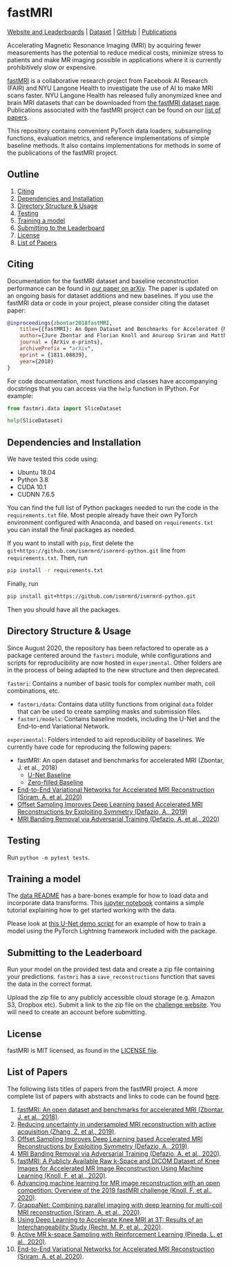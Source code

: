 # fastMRI

[Website and Leaderboards](https://fastMRI.org) | [Dataset](https://fastmri.med.nyu.edu/) | [GitHub](https://github.com/facebookresearch/fastMRI) | [Publications](https://github.com/facebookresearch/fastMRI/blob/master/LIST_OF_PAPERS.md)

Accelerating Magnetic Resonance Imaging (MRI) by acquiring fewer measurements has the potential to reduce medical costs, minimize stress to patients and make MR imaging possible in applications where it is currently prohibitively slow or expensive.

[fastMRI](https://fastMRI.org) is a collaborative research project from Facebook AI Research (FAIR) and NYU Langone Health to investigate the use of AI to make MRI scans faster. NYU Langone Health has released fully anonymized knee and brain MRI datasets that can be downloaded from [the fastMRI dataset page](https://fastmri.med.nyu.edu/). Publications associated with the fastMRI project can be found on our [list of papers](#list-of-papers).

This repository contains convenient PyTorch data loaders, subsampling functions, evaluation metrics, and reference implementations of simple baseline methods. It also contains implementations for methods in some of the publications of the fastMRI project.

## Outline

1. [Citing](#citing)
2. [Dependencies and Installation](#Dependencies-and-Installation)
3. [Directory Structure & Usage](#directory-structure--usage)
4. [Testing](#testing)
5. [Training a model](#training-a-model)
6. [Submitting to the Leaderboard](#submitting-to-the-leaderboard)
7. [License](#license)
8. [List of Papers](#list-of-papers)

## Citing

Documentation for the fastMRI dataset and baseline reconstruction performance can be found in [our paper on arXiv](https://arxiv.org/abs/1811.08839). The paper is updated on an ongoing basis for dataset additions and new baselines. If you use the fastMRI data or code in your project, please consider citing the dataset paper:

```BibTeX
@inproceedings{zbontar2018fastMRI,
    title={{fastMRI}: An Open Dataset and Benchmarks for Accelerated {MRI}},
    author={Jure Zbontar and Florian Knoll and Anuroop Sriram and Matthew J. Muckley and Mary Bruno and Aaron Defazio and Marc Parente and Krzysztof J. Geras and Joe Katsnelson and Hersh Chandarana and Zizhao Zhang and Michal Drozdzal and Adriana Romero and Michael Rabbat and Pascal Vincent and James Pinkerton and Duo Wang and Nafissa Yakubova and Erich Owens and C. Lawrence Zitnick and Michael P. Recht and Daniel K. Sodickson and Yvonne W. Lui},
    journal = {ArXiv e-prints},
    archivePrefix = "arXiv",
    eprint = {1811.08839},
    year={2018}
}
```

For code documentation, most functions and classes have accompanying docstrings that you can access via the `help` function in IPython. For example:

```python
from fastmri.data import SliceDataset

help(SliceDataset)
```

## Dependencies and Installation

We have tested this code using:

* Ubuntu 18.04
* Python 3.8
* CUDA 10.1
* CUDNN 7.6.5

You can find the full list of Python packages needed to run the code in the `requirements.txt` file. Most people already have their own PyTorch environment configured with Anaconda, and based on `requirements.txt` you can install the final packages as needed.

If you want to install with `pip`, first delete the `git+https://github.com/ismrmrd/ismrmrd-python.git` line from `requirements.txt`. Then, run

```bash
pip install -r requirements.txt
```

Finally, run

```bash
pip install git+https://github.com/ismrmrd/ismrmrd-python.git
```

Then you should have all the packages.

## Directory Structure & Usage

Since August 2020, the repository has been refactored to operate as a package centered around the `fastmri` module, while configurations and scripts for reproducibility are now hosted in `experimental`. Other folders are in the process of being adapted to the new structure and then deprecated.

`fastmri`: Contains a number of basic tools for complex number math, coil combinations, etc.

* `fastmri/data`: Contains data utility functions from original `data` folder that can be used to create sampling masks and submission files.
* `fastmri/models`: Contains baseline models, including the U-Net and the End-to-end Variational Network.

`experimental`: Folders intended to aid reproducibility of baselines. We currently have code for reproducing the following papers:

* fastMRI: An open dataset and benchmarks for accelerated MRI (Zbontar, J. et al., 2018)
  * [U-Net Baseline](https://github.com/facebookresearch/fastMRI/tree/master/experimental/unet)
  * [Zero-filled Baseline](https://github.com/facebookresearch/fastMRI/tree/master/experimental/zero_filled)
* [End-to-End Variational Networks for Accelerated MRI Reconstruction (Sriram, A. et al. 2020)](https://github.com/facebookresearch/fastMRI/tree/master/experimental/varnet)
* [Offset Sampling Improves Deep Learning based Accelerated MRI Reconstructions by Exploiting Symmetry (Defazio, A., 2019)](https://github.com/facebookresearch/fastMRI/blob/master/banding_removal/fastmri/common/subsample.py)
* [MRI Banding Removal via Adversarial Training (Defazio, A. et al., 2020)](https://github.com/facebookresearch/fastMRI/tree/master/banding_removal)

## Testing

Run `python -m pytest tests`.

## Training a model

The [data README](https://github.com/facebookresearch/fastMRI/tree/master/fastmri/data/README.md) has a bare-bones example for how to load data and incorporate data transforms. This [jupyter notebook](https://github.com/facebookresearch/fastMRI/blob/master/fastMRI_tutorial.ipynb) contains a simple tutorial explaining how to get started working with the data.

Please look at [this U-Net demo script](https://github.com/facebookresearch/fastMRI/blob/master/experimental/unet/train_unet_demo.py) for an example of how to train a model using the PyTorch Lightning framework included with the package.

## Submitting to the Leaderboard

Run your model on the provided test data and create a zip file containing your predictions. `fastmri` has a `save_reconstructions` function that saves the data in the correct format.

Upload the zip file to any publicly accessible cloud storage (e.g. Amazon S3, Dropbox etc). Submit a link to the zip file on the [challenge website](https://fastmri.org/submit). You will need to create an account before submitting.

## License

fastMRI is MIT licensed, as found in the [LICENSE file](https://github.com/facebookresearch/fastMRI/blob/master/LICENSE.md).

## List of Papers

The following lists titles of papers from the fastMRI project. A more complete list of papers with abstracts and links to code can be found [here](LIST_OF_PAPERS.md).

1. [fastMRI: An open dataset and benchmarks for accelerated MRI (Zbontar, J. et al., 2018)](https://arxiv.org/abs/1811.08839).
2. [Reducing uncertainty in undersampled MRI reconstruction with active acquisition (Zhang, Z. et al., 2019)](https://openaccess.thecvf.com/content_CVPR_2019/html/Zhang_Reducing_Uncertainty_in_Undersampled_MRI_Reconstruction_With_Active_Acquisition_CVPR_2019_paper.html).
3. [Offset Sampling Improves Deep Learning based Accelerated MRI Reconstructions by Exploiting Symmetry (Defazio, A., 2019)](https://arxiv.org/abs/1912.01101).
4. [MRI Banding Removal via Adversarial Training (Defazio, A. et al., 2020)](https://arxiv.org/abs/2001.08699).
5. [fastMRI: A Publicly Available Raw k-Space and DICOM Dataset of Knee Images for Accelerated MR Image Reconstruction Using Machine Learning (Knoll, F. et al., 2020)](https://doi.org/10.1148/ryai.2020190007).
6. [Advancing machine learning for MR image reconstruction with an open competition: Overview of the 2019 fastMRI challenge (Knoll, F. et al., 2020)](https://doi.org/10.1002/mrm.28338).
7. [GrappaNet: Combining parallel imaging with deep learning for multi-coil MRI reconstruction (Sriram, A. et al., 2020)](https://openaccess.thecvf.com/content_CVPR_2020/html/Sriram_GrappaNet_Combining_Parallel_Imaging_With_Deep_Learning_for_Multi-Coil_MRI_CVPR_2020_paper.html).
8. [Using Deep Learning to Accelerate Knee MRI at 3T: Results of an Interchangeability Study (Recht, M. P. et al., 2020)](https://www.ajronline.org/doi/abs/10.2214/AJR.20.23313).
9. [Active MR k-space Sampling with Reinforcement Learning (Pineda, L. et al., 2020)](https://arxiv.org/abs/2007.10469).
10. [End-to-End Variational Networks for Accelerated MRI Reconstruction (Sriram, A. et al. 2020)](https://arxiv.org/abs/2004.06688).

